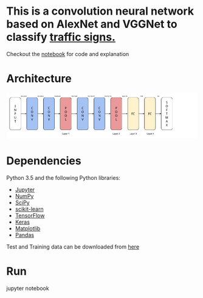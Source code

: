 # This is a convolution neural network based on AlexNet and VGGNet to classify <a href="http://benchmark.ini.rub.de/?section=gtsrb&subsection=dataset">traffic signs.</a>

Checkout the <a href="https://github.com/neerajdixit/Traffic-Sign-classifier-with-Deep-Learning/blob/master/Traffic_Sign_Classifier.ipynb">notebook</a> for code and explanation
# Architecture

![Alt text](convnet_architecture.jpg?raw=true "Architecture")

# Dependencies

Python 3.5 and the following Python libraries:

- [Jupyter](http://jupyter.org/)
- [NumPy](http://www.numpy.org/)
- [SciPy](https://www.scipy.org/)
- [scikit-learn](http://scikit-learn.org/)
- [TensorFlow](http://tensorflow.org)
- [Keras](https://keras.io)
- [Matplotlib](http://matplotlib.org/)
- [Pandas](http://pandas.pydata.org/)

Test and Training data can be downloaded from <a href="https://d17h27t6h515a5.cloudfront.net/topher/2016/November/581faac4_traffic-signs-data/traffic-signs-data.zip">here</a>

# Run

jupyter notebook
